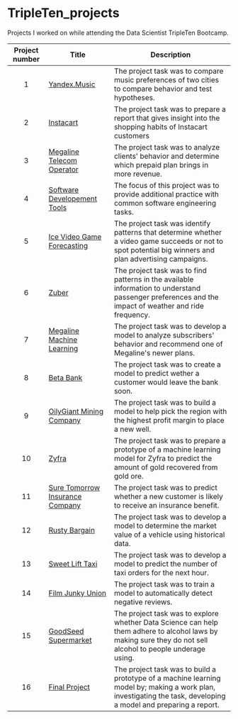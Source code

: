 # TripleTen_projects
Projects I worked on while attending the Data Scientist TripleTen Bootcamp.


| Project number | Title | Description |
| :-----------: | ----------- |----------- |
| 1 | [Yandex.Music](https://github.com/chandra-fase/TripleTen_projects/tree/main/01-Python_project) | The project task was to compare music preferences of two cities to compare behavior and test hypotheses. |
| 2 | [Instacart](https://github.com/chandra-fase/TripleTen_projects/tree/main/02-EDA_project) | The project task was to prepare a report that gives insight into the shopping habits of Instacart customers |
| 3 | [Megaline Telecom Operator](https://github.com/chandra-fase/TripleTen_projects/tree/main/03-SDA_project) | The project task was to analyze clients' behavior and determine which prepaid plan brings in more revenue. |
| 4 | [Software Developement Tools](https://github.com/chandra-fase/TripleTen_projects/tree/main/04-Software%20Development%20Tools_project) | The focus of this project was to provide additional practice with common software engineering tasks. |
| 5 | [Ice Video Game Forecasting](https://github.com/chandra-fase/TripleTen_projects/tree/main/05-Integrated%20Project%201_project) | The project task was identify patterns that determine whether a video game succeeds or not to spot potential big winners and plan advertising campaigns. |
| 6 | [Zuber](https://github.com/chandra-fase/TripleTen_projects/tree/main/06-SQL_project) | The project task was to find patterns in the available information to understand passenger preferences and the impact of weather and ride frequency. |
| 7 | [Megaline Machine Learning](https://github.com/chandra-fase/TripleTen_projects/tree/main/07-ML_project) | The project task was to develop a model to analyze subscribers' behavior and recommend one of Megaline's newer plans. |
| 8 | [Beta Bank](https://github.com/chandra-fase/TripleTen_projects/tree/main/08-Supervised%20Learning_project) | The project task was to create a model to predict wether a customer would leave the bank soon. |
| 9 | [OilyGiant Mining Company](https://github.com/chandra-fase/TripleTen_projects/tree/main/09-ML%20in%20Business_project) | The project task was to build a model to help pick the region with the highest profit margin to place a new well. |
| 10 | [Zyfra](https://github.com/chandra-fase/TripleTen_projects/tree/main/10-Integrated%20Project%202_project) | The project task was to prepare a prototype of a machine learning model for Zyfra to predict the amount of gold recovered from gold ore. |
| 11 | [Sure Tomorrow Insurance Company](https://github.com/chandra-fase/TripleTen_projects/tree/main/11-Linear%20Algebra_project) | The project task was to predict whether a new customer is likely to receive an insurance benefit. |
| 12 | [Rusty Bargain](https://github.com/chandra-fase/TripleTen_projects/tree/main/12-Numerical%20Methods_project) | The project task was to develop a model to determine the market value of a vehicle using historical data. |
| 13 | [Sweet Lift Taxi](https://github.com/chandra-fase/TripleTen_projects/tree/main/13-Time%20Series_project) | The project task was to develop a model to predict the number of taxi orders for the next hour. |
| 14 | [Film Junky Union](https://github.com/chandra-fase/TripleTen_projects/tree/main/14-ML%20for%20Texts_project) | The project task was to train a model to automatically detect negative reviews. |
| 15 | [GoodSeed Supermarket](https://github.com/chandra-fase/TripleTen_projects/tree/main/15-Computer%20Vision_project) | The project task was to explore whether Data Science can help them adhere to alcohol laws by making sure they do not sell alcohol to people underage using. |
| 16 | [Final Project](https://github.com/chandra-fase/TripleTen_projects/tree/main/16-Final%20Project_project) | The project task was to build a prototype of a machine learning model by; making a work plan, investigating the task, developing a model and preparing a report. |
